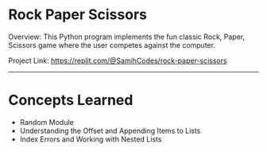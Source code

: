 # Rock Paper Scissors

Overview: This Python program implements the fun classic Rock, Paper, Scissors game where the user competes against the computer.

Project Link: https://replit.com/@SamihCodes/rock-paper-scissors

---

# Concepts Learned
- Random Module
- Understanding the Offset and Appending Items to Lists
- Index Errors and Working with Nested Lists
